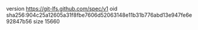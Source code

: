 version https://git-lfs.github.com/spec/v1
oid sha256:904c25a12605a31f8fbe7606d52063148e11b31b776abd13e947fe6e92847b56
size 15660
